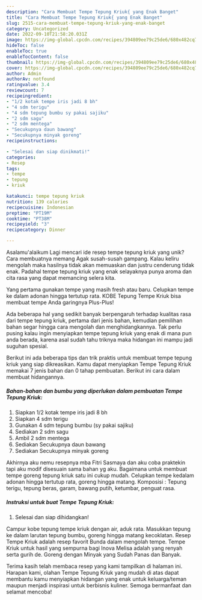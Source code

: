 ```yaml
---
description: "Cara Membuat Tempe Tepung Kriuk{ yang Enak Banget"
title: "Cara Membuat Tempe Tepung Kriuk{ yang Enak Banget"
slug: 2515-cara-membuat-tempe-tepung-kriuk-yang-enak-banget
category: Uncategorized
date: 2022-09-10T21:58:20.031Z
image: https://img-global.cpcdn.com/recipes/394809ee79c25de6/680x482cq70/tempe-tepung-kriuk-foto-resep-utama.jpg
hideToc: false
enableToc: true
enableTocContent: false
thumbnail: https://img-global.cpcdn.com/recipes/394809ee79c25de6/680x482cq70/tempe-tepung-kriuk-foto-resep-utama.jpg
cover: https://img-global.cpcdn.com/recipes/394809ee79c25de6/680x482cq70/tempe-tepung-kriuk-foto-resep-utama.jpg
author: Admin
authorAv: notfound
ratingvalue: 3.4
reviewcount: 7
recipeingredient:
- "1/2 kotak tempe iris jadi 8 bh"
- "4 sdm terigu"
- "4 sdm tepung bumbu sy pakai sajiku"
- "2 sdm sagu"
- "2 sdm mentega"
- "Secukupnya daun bawang"
- "Secukupnya minyak goreng"
recipeinstructions:

- "Selesai dan siap dinikmati!"
categories:
- Resep
tags:
- tempe
- tepung
- kriuk

katakunci: tempe tepung kriuk 
nutrition: 139 calories
recipecuisine: Indonesian
preptime: "PT19M"
cooktime: "PT38M"
recipeyield: "3"
recipecategory: Dinner

---
```



Asalamu'alaikum Lagi mencari ide resep tempe tepung kriuk yang unik? Cara membuatnya memang Agak susah-susah gampang. Kalau keliru mengolah maka hasilnya tidak akan memuaskan dan justru cenderung tidak enak. Padahal tempe tepung kriuk yang enak selayaknya punya aroma dan cita rasa yang dapat memancing selera kita.


Yang pertama gunakan tempe yang masih fresh atau baru. Celupkan tempe ke dalam adonan hingga tertutup rata. KOBE Tepung Tempe Kriuk bisa membuat tempe Anda garingnya Plus-Plus!

Ada beberapa hal yang sedikit banyak berpengaruh terhadap kualitas rasa dari tempe tepung kriuk, pertama dari jenis bahan, kemudian pemilihan bahan segar hingga cara mengolah dan menghidangkannya. Tak perlu pusing kalau ingin menyiapkan tempe tepung kriuk yang enak di mana pun anda berada, karena asal sudah tahu triknya maka hidangan ini mampu jadi suguhan spesial.


Berikut ini ada beberapa tips dan trik praktis untuk membuat tempe tepung kriuk yang siap dikreasikan. Kamu dapat menyiapkan Tempe Tepung Kriuk memakai 7 jenis bahan dan 0 tahap pembuatan. Berikut ini cara dalam membuat hidangannya.

<!--inarticleads1-->

##### Bahan-bahan dan bumbu yang diperlukan dalam pembuatan Tempe Tepung Kriuk:

1. Siapkan 1/2 kotak tempe iris jadi 8 bh
1. Siapkan 4 sdm terigu
1. Gunakan 4 sdm tepung bumbu (sy pakai sajiku)
1. Sediakan 2 sdm sagu
1. Ambil 2 sdm mentega
1. Sediakan Secukupnya daun bawang
1. Sediakan Secukupnya minyak goreng


Akhirnya aku nemu resepnya mba Fitri Sasmaya dan aku coba praktekin tapi aku modif disesuain sama bahan yg aku. Bagaimana untuk membuat tempe goreng tepung kriuk satu ini cukup mudah. Celupkan tempe kedalam adonan hingga tertutup rata, goreng hingga matang. Komposisi : Tepung terigu, tepung beras, garam, bawang putih, ketumbar, penguat rasa. 

<!--inarticleads2-->

##### Instruksi untuk buat Tempe Tepung Kriuk:


1. Selesai dan siap dihidangkan!

Campur kobe tepung tempe kriuk dengan air, aduk rata. Masukkan tepung ke dalam larutan tepung bumbu, goreng hingga matang kecoklatan. Resep Tempe Kriuk adalah resep favorit Bunda dalam mengolah tempe. Tempe Kriuk untuk hasil yang sempurna bagi Inova Melisa adalah yang renyah serta gurih de. Goreng dengan Minyak yang Sudah Panas dan Banyak. 

Terima kasih telah membaca resep yang kami tampilkan di halaman ini. Harapan kami, olahan Tempe Tepung Kriuk yang mudah di atas dapat membantu kamu menyiapkan hidangan yang enak untuk keluarga/teman maupun menjadi inspirasi untuk berbisnis kuliner. Semoga bermanfaat dan selamat mencoba!

